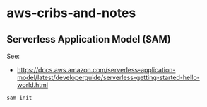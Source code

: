 # aws-cribs-and-notes

## Serverless Application Model (SAM)

See:
- https://docs.aws.amazon.com/serverless-application-model/latest/developerguide/serverless-getting-started-hello-world.html

`sam init`
